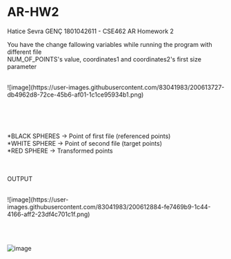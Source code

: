 # AR-HW2
Hatice Sevra GENÇ 1801042611 - CSE462 AR Homework 2

You have the change fallowing variables while running the program with different file<br />
      NUM_OF_POINTS's value, coordinates1 and coordinates2's first size parameter
  
  <br />
  ![image](https://user-images.githubusercontent.com/83041983/200613727-db4962d8-72ce-45b6-af01-1c1ce95934b1.png)

<br /><br /><br />


*BLACK SPHERES -> Point of first file (referenced points)<br />
*WHITE SPHERE -> Point of second file (target points)<br />
*RED SPHERE -> Transformed points
<br /><br /><br />

OUTPUT


<br />
![image](https://user-images.githubusercontent.com/83041983/200612884-fe7469b9-1c44-4166-aff2-23df4c701c1f.png)

<br /><br />


![image](https://user-images.githubusercontent.com/83041983/200613032-6060aad6-1ec9-4c39-ab66-e944c3da7241.png)



